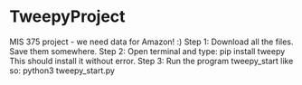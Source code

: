 # TweepyProject
MIS 375 project - we need data for Amazon! :)
Step 1: Download all the files. Save them somewhere.
Step 2: Open terminal and type: pip install tweepy
This should install it without error. 
Step 3: Run the program tweepy_start like so: python3 tweepy_start.py

